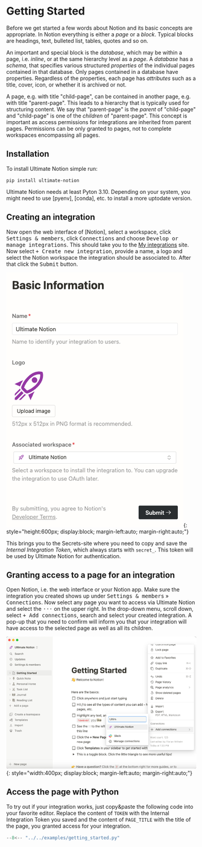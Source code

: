 # Getting Started

Before we get started a few words about Notion and its basic concepts are appropriate. In Notion everything is either
a *page* or a *block*. Typical blocks are headings, text, bulleted list, tables, quotes and so on.

An important and special block is the *database*, which may be  within a page, i.e. *inline*,
or at the same hierarchy level as a *page*. A *database* has a *schema*, that specifies various structured *properties*
of the individual pages contained in that database. Only pages contained in a database have properties. Regardless of
the properties, each page has *attributes* such as a title, cover, icon, or whether it is archived or not.

A page, e.g. with title "child-page", can be contained in another page, e.g. with title "parent-page". This leads to a
hierarchy that is typically used for structuring content. We say that "parent-page" is the *parent* of "child-page" and
"child-page" is one of the *children* of "parent-page".
This concept is important as access permissions for integrations are inherited from parent pages. Permissions can
be only granted to pages, not to complete workspaces encompassing all pages.

## Installation

To install Ultimate Notion simple run:
```commandline
pip install ultimate-notion
```
Ultimate Notion needs at least Pyton 3.10. Depending on your system, you might need to use [pyenv], [conda], etc. to
install a more uptodate version.

## Creating an integration

Now open the web interface of [Notion], select a workspace, click <kbd>Settings & members</kbd>, click <kbd>Connections</kbd>
and choose <kbd>Develop or manage integrations</kbd>. This should take you to the [My integrations] site. Now select
<kbd>+ Create new integration</kbd>, provide a name, a logo and select the Notion workspace the integration should be
associated to. After that click the <kbd>Submit</kbd> button.

![Notion integration](assets/images/notion-integration-create.png){: style="height:600px; display:block; margin-left:auto; margin-right:auto;"}

This brings you to the Secrets-site where you need to copy and save the *Internal Integration Token*, which always starts
with `secret_`. This token will be used by Ultimate Notion for authentication.


## Granting access to a page for an integration

Open Notion, i.e. the web interface or your Notion app. Make sure the integration you created shows up under
<kbd>Settings & members</kbd> » <kbd>Connections</kbd>. Now select any page you want to access via Ultimate Notion and
select the <kbd>···</kbd> on the upper right. In the drop-down menu, scroll down, select <kbd>+ Add connections</kbd>,
search and select your created integration. A pop-up that you need to confirm will inform you that your integration
will have access to the selected page as well as all its children.

![Notion integration](assets/images/notion-integration-add.png){: style="width:400px; display:block; margin-left:auto; margin-right:auto;"}


## Access the page with Python

To try out if your integration works, just copy&paste the following code into your favorite editor. Replace the content
of `TOKEN` with the Internal Integration Token you saved and the content of `PAGE_TITLE` with the title of the page, you granted
access for your integration.


``` py
--8<-- "../../examples/getting_started.py"
```




[My integrations]: https://www.notion.so/my-integrations
